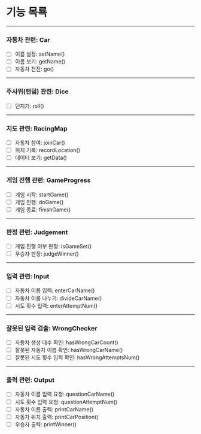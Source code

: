 # 기능 목룍
***
### 자동차 관련: Car
- [ ] 이름 설정: setName()
- [ ] 이름 보기: getName()
- [ ] 자동차 전진: go()
***
### 주사위(랜덤) 관련: Dice
- [ ] 던지기: roll()
***
### 지도 관련: RacingMap
- [ ] 자동차 참여: joinCar()
- [ ] 위치 기록: recordLocation()
- [ ] 데이터 보기: getData()
***
### 게임 진행 관련: GameProgress
- [ ] 게임 시작: startGame()
- [ ] 게임 진행: doGame()
- [ ] 게임 종료: finishGame()
***
### 판정 관련: Judgement
- [ ] 게임 진행 여부 판정: isGameSet()
- [ ] 우승자 판정: judgeWinner()
***
### 입력 관련: Input
- [ ] 자동차 이름 입력: enterCarName()
- [ ] 자동차 이름 나누기: divideCarName()
- [ ] 시도 횟수 입력: enterAttemptNum()
***
### 잘못된 입력 검출: WrongChecker
- [ ] 자동차 생성 대수 확인: hasWrongCarCount()
- [ ] 잘못된 자동차 이름 확인: hasWrongCarName()
- [ ] 잘못된 시도 횟수 입력 확인: hasWrongAttemptsNum()
***
### 출력 관련: Output
- [ ] 자동차 이름 입력 요청: questionCarName()
- [ ] 시도 횟수 입력 요청: questionAttemptNum()
- [ ] 자동차 이름 출력: printCarName()
- [ ] 자동차 위치 출력: printCarPosition()
- [ ] 우승자 출력: printWinner()